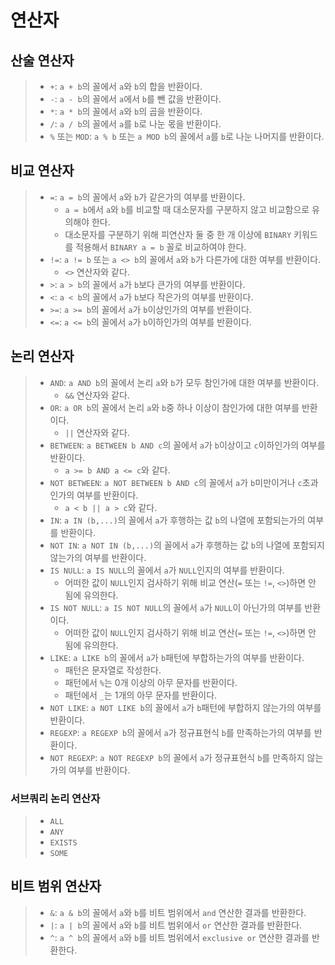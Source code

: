 # 연산자

## 산술 연산자

> - `+`: `a + b`의 꼴에서 `a`와 `b`의 합을 반환이다.
> - `-`: `a - b`의 꼴에서 `a`에서 `b`를 뺀 값을 반환이다.
> - `*`: `a * b`의 꼴에서 `a`와 `b`의 곱을 반환이다.
> - `/`: `a / b`의 꼴에서 `a`를 `b`로 나눈 몫을 반환이다.
> - `%` 또는 `MOD`: `a % b` 또는 `a MOD b`의 꼴에서 `a`를 `b`로 나눈 나머지를 반환이다.

## 비교 연산자

> - `=`: `a = b`의 꼴에서 `a`와 `b`가 같은가의 여부를 반환이다.
>   - `a = b`에서 `a`와 `b`를 비교할 때 대소문자를 구분하지 않고 비교함으로 유의해야 한다.
>   - 대소문자를 구분하기 위해 피연산자 둘 중 한 개 이상에 `BINARY` 키워드를 적용해서 `BINARY a = b` 꼴로 비교하여야 한다.
> - `!=`: `a != b` 또는 `a <> b`의 꼴에서 `a`와 `b`가 다른가에 대한 여부를 반환이다.
>   - `<>` 연산자와 같다.
> - `>`: `a > b`의 꼴에서 `a`가 `b`보다 큰가의 여부를 반환이다.
> - `<`: `a < b`의 꼴에서 `a`가 `b`보다 작은가의 여부를 반환이다.
> - `>=`: `a >= b`의 꼴에서 `a`가 `b`이상인가의 여부를 반환이다.
> - `<=`: `a <= b`의 꼴에서 `a`가 `b`이하인가의 여부를 반환이다.

## 논리 연산자

> - `AND`: `a AND b`의 꼴에서 논리 `a`와 `b`가 모두 참인가에 대한 여부를 반환이다.
>   - `&&` 연산자와 같다.
> - `OR`: `a OR b`의 꼴에서 논리 `a`와 `b`중 하나 이상이 참인가에 대한 여부를 반환이다.
>   - `||` 연산자와 같다.
> - `BETWEEN`: `a BETWEEN b AND c`의 꼴에서 `a`가 `b`이상이고 `c`이하인가의 여부를 반환이다.
>   - `a >= b AND a <= c`와 같다.
> - `NOT BETWEEN`: `a NOT BETWEEN b AND c`의 꼴에서 `a`가 `b`미만이거나 `c`초과인가의 여부를 반환이다.
>   - `a < b || a > c`와 같다.
> - `IN`: `a IN (b,...)`의 꼴에서 `a`가 후행하는 값 `b`의 나열에 포함되는가의 여부를 반환이다.
> - `NOT IN`: `a NOT IN (b,...)`의 꼴에서 `a`가 후행하는 값 `b`의 나열에 포함되지 않는가의 여부를 반환이다.
> - `IS NULL`: `a IS NULL`의 꼴에서 `a`가 `NULL`인지의 여부를 반환이다.
>   - 어떠한 값이 `NULL`인지 검사하기 위해 비교 연산(`=` 또는 `!=`, `<>`)하면 안 됨에 유의한다.
> - `IS NOT NULL`: `a IS NOT NULL`의 꼴에서 `a`가 `NULL`이 아닌가의 여부를 반환이다.
>   - 어떠한 값이 `NULL`인지 검사하기 위해 비교 연산(`=` 또는 `!=`, `<>`)하면 안 됨에 유의한다.
> - `LIKE`: `a LIKE b`의 꼴에서 `a`가 `b`패턴에 부합하는가의 여부를 반환이다.
>   - 패턴은 문자열로 작성한다.
>   - 패턴에서 `%`는 0개 이상의 아무 문자를 반환이다.
>   - 패턴에서 `_`는 1개의 아무 문자를 반환이다.
> - `NOT LIKE`: `a NOT LIKE b`의 꼴에서 `a`가 `b`패턴에 부합하지 않는가의 여부를 반환이다.
> - `REGEXP`: `a REGEXP b`의 꼴에서 `a`가 정규표현식 `b`를 만족하는가의 여부를 반환이다.
> - `NOT REGEXP`: `a NOT REGEXP b`의 꼴에서 `a`가 정규표현식 `b`를 만족하지 않는가의 여부를 반환이다.

### 서브쿼리 논리 연산자

> - `ALL`
> - `ANY`
> - `EXISTS`
> - `SOME`

<!-- TODO -->

## 비트 범위 연산자

> - `&`: `a & b`의 꼴에서 `a`와 `b`를 비트 범위에서 `and` 연산한 결과를 반환한다.
> - `|`: `a | b`의 꼴에서 `a`와 `b`를 비트 범위에서 `or` 연산한 결과를 반환한다.
> - `^`: `a ^ b`의 꼴에서 `a`와 `b`를 비트 범위에서 `exclusive or` 연산한 결과를 반환한다.
